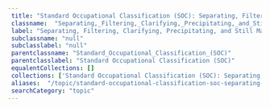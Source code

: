 ```yaml
--- 
 title: "Standard Occupational Classification (SOC): Separating, Filtering, Clarifying, Precipitating, and Still Machine Setters, Operators, and Tenders" 
 classname:  "Separating,_Filtering,_Clarifying,_Precipitating,_and_Still_Machine_Setters,_Operators,_and_Tenders" 
 label: "Separating, Filtering, Clarifying, Precipitating, and Still Machine Setters, Operators, and Tenders" 
 subclassname: "null" 
 subclasslabel: "null" 
 parentclassname: "Standard_Occupational_Classification_(SOC)" 
 parentclasslabel: "Standard Occupational Classification (SOC)" 
 equalentCollections: [] 
 collections: ['Standard Occupational Classification (SOC): Separating, Filtering, Clarifying, Precipitating, and Still Machine Setters, Operators, and Tenders']
 aliases:  "/topic/standard-occupational-classification-soc-separating-filtering-clarifying-precipitating-and-still-machine-setters-operators-and-tenders"  
 searchCategory: "topic" 
---
```


